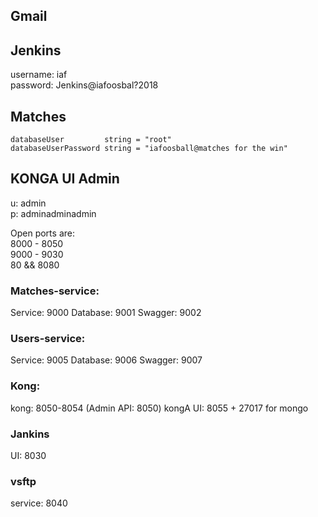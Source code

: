 ## Gmail


## Jenkins
username: iaf <br />
password: Jenkins@iafoosbal?2018
 
 ## Matches
```
databaseUser         string = "root"
databaseUserPassword string = "iafoosball@matches for the win"
```

## KONGA UI Admin
u: admin  
p: adminadminadmin



Open ports are: <br />
8000 - 8050 <br />
9000 - 9030 <br />
80  && 8080 <br />

### Matches-service:
Service: 9000
Database: 9001
Swagger: 9002

### Users-service:
Service: 9005
Database: 9006
Swagger: 9007

### Kong:
kong: 8050-8054 (Admin API: 8050)
kongA UI: 8055 + 27017 for mongo  

### Jankins
UI: 8030

### vsftp
service: 8040
